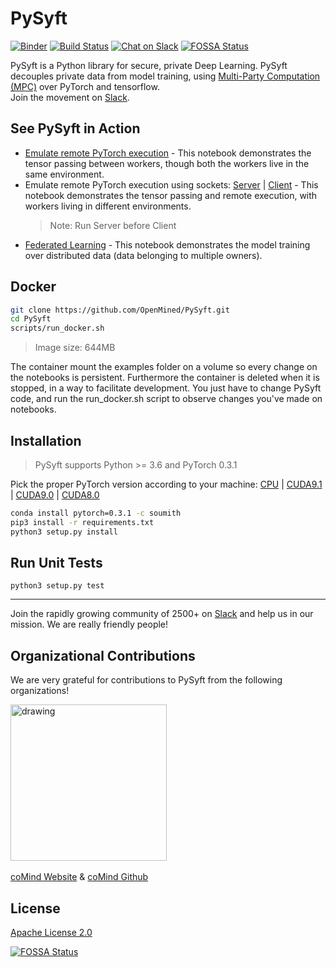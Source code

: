# PySyft

[![Binder](https://mybinder.org/badge.svg)](https://mybinder.org/v2/gh/OpenMined/PySyft/master)
[![Build Status](https://travis-ci.org/OpenMined/PySyft.svg?branch=master)](https://travis-ci.org/OpenMined/PySyft)
[![Chat on Slack](https://img.shields.io/badge/chat-on%20slack-7A5979.svg)](https://openmined.slack.com/messages/team_pysyft)
[![FOSSA Status](https://app.fossa.io/api/projects/git%2Bgithub.com%2Fmatthew-mcateer%2FPySyft.svg?type=small)](https://app.fossa.io/projects/git%2Bgithub.com%2Fmatthew-mcateer%2FPySyft?ref=badge_small)

PySyft is a Python library for secure, private Deep Learning. PySyft decouples private data from model training, using [Multi-Party Computation (MPC)](https://en.wikipedia.org/wiki/Secure_multi-party_computation) over PyTorch and tensorflow.  
Join the movement on [Slack](http://slack.openmined.org/).

## See PySyft in Action

- [Emulate remote PyTorch execution](https://colab.research.google.com/drive/1vsgH0ydHyel5VRAxO2yhRQfXYUuIYkp5) - This notebook demonstrates the tensor passing between workers, though both the workers live in the same environment.
- Emulate remote PyTorch execution using sockets: [Server](https://colab.research.google.com/drive/1-Jb_E_nDuBGHIJ_psI95k-ukh-P_aly-#scrollTo=lrcghOJOWGHw) | [Client](https://colab.research.google.com/drive/1Je1rk7olA9uTWWaqvvt4_gXf7yX1rTBm) - This notebook demonstrates the tensor passing and remote execution, with workers living in different environments.
  > Note: Run Server before Client
- [Federated Learning](https://colab.research.google.com/drive/1F3ALlA3ogfeeVXuwQwVoX4PimzTDJhPy#scrollTo=PTCvX6H9JDCt) - This notebook demonstrates the model training over distributed data (data belonging to multiple owners).

## Docker

```bash
git clone https://github.com/OpenMined/PySyft.git
cd PySyft
scripts/run_docker.sh
```

> Image size: 644MB

The container mount the examples folder on a volume so every change on the notebooks is persistent.
Furthermore the container is deleted when it is stopped, in a way to facilitate development. You just have to change PySyft code, and run the run_docker.sh script to observe changes you've made on notebooks.

## Installation

> PySyft supports Python >= 3.6 and PyTorch 0.3.1

Pick the proper PyTorch version according to your machine: [CPU](http://download.pytorch.org/whl/cpu/torch-0.3.1-cp36-cp36m-linux_x86_64.whl) | [CUDA9.1](http://download.pytorch.org/whl/cu91/torch-0.3.1-cp36-cp36m-linux_x86_64.whl) | [CUDA9.0](http://download.pytorch.org/whl/cu90/torch-0.3.1-cp36-cp36m-linux_x86_64.whl) | [CUDA8.0](http://download.pytorch.org/whl/cu80/torch-0.3.1-cp36-cp36m-linux_x86_64.whl)

```bash
conda install pytorch=0.3.1 -c soumith
pip3 install -r requirements.txt
python3 setup.py install
```

## Run Unit Tests

```
python3 setup.py test
```

---

Join the rapidly growing community of 2500+ on [Slack](http://slack.openmined.org) and help us in our mission. We are really friendly people!

## Organizational Contributions

We are very grateful for contributions to PySyft from the following organizations!

<div>
<img src="https://raw.githubusercontent.com/coMindOrg/federated-averaging-tutorials/master/images/comindorg_logo.png" alt="drawing" width="250"/><br /><br />
  <a href="https://comind.org/">coMind Website</a> & 
  <a href="https://github.com/coMindOrg/federated-averaging-tutorials">coMind Github</a>
</div>


## License

[Apache License 2.0](https://github.com/OpenMined/PySyft/blob/master/LICENSE)

[![FOSSA Status](https://app.fossa.io/api/projects/git%2Bgithub.com%2Fmatthew-mcateer%2FPySyft.svg?type=large)](https://app.fossa.io/projects/git%2Bgithub.com%2Fmatthew-mcateer%2FPySyft?ref=badge_large)
